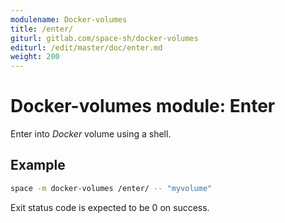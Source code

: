 ```yaml
---
modulename: Docker-volumes
title: /enter/
giturl: gitlab.com/space-sh/docker-volumes
editurl: /edit/master/doc/enter.md
weight: 200
---
```

# Docker-volumes module: Enter

Enter into _Docker_ volume using a shell.

## Example

```sh
space -m docker-volumes /enter/ -- "myvolume"
```

Exit status code is expected to be 0 on success.

